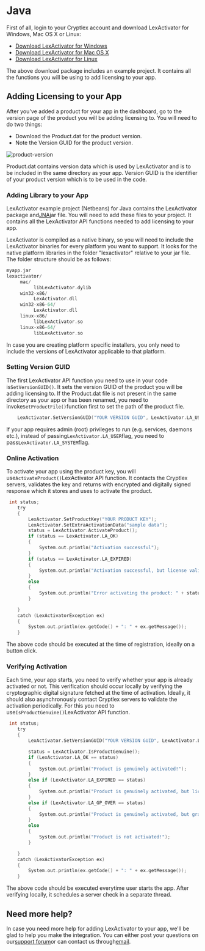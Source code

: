 # Java

First of all, login to your Cryptlex account and download LexActivator for Windows, Mac OS X or Linux:

* [Download LexActivator for Windows](https://cryptlex.com/app/api)
* [Download LexActivator for Mac OS X](https://cryptlex.com/app/api)
* [Download LexActivator for Linux](https://cryptlex.com/app/api)

The above download package includes an example project. It contains all the functions you will be using to add licensing to your app.

## Adding Licensing to your App

After you've added a product for your app in the dashboard, go to the version page of the product you will be adding licensing to. You will need to do two things:

* Download the Product.dat for the product version.
* Note the Version GUID for the product version.

![product-version](https://cryptlex.com/public/img/docs/version.png)

Product.dat contains version data which is used by LexActivator and is to be included in the same directory as your app. Version GUID is the identifier of your product version which is to be used in the code.

### Adding Library to your App

LexActivator example project \(Netbeans\) for Java contains the LexActivator package and[JNA](https://github.com/java-native-access/jna)jar file. You will need to add these files to your project. It contains all the LexActivator API functions needed to add licensing to your app.

LexActivator is compiled as a native binary, so you will need to include the LexActivator binaries for every platform you want to support. It looks for the native platform libraries in the folder "lexactivator" relative to your jar file. The folder structure should be as follows:

```c
myapp.jar
lexactivator/
     mac/
          libLexActivator.dylib
     win32-x86/
          LexActivator.dll
     win32-x86-64/
          LexActivator.dll
     linux-x86/
          libLexActivator.so
     linux-x86-64/
          libLexActivator.so
```

In case you are creating platform specific installers, you only need to include the versions of LexActivator applicable to that platform.

### Setting Version GUID

The first LexActivator API function you need to use in your code is`SetVersionGUID()`. It sets the version GUID of the product you will be adding licensing to. If the Product.dat file is not present in the same directory as your app or has been renamed, you need to invoke`SetProductFile()`function first to set the path of the product file.

```c
    LexActivator.SetVersionGUID("YOUR VERSION GUID", LexActivator.LA_USER);
```

If your app requires admin \(root\) privileges to run \(e.g. services, daemons etc.\), instead of passing`LexActivator.LA_USER`flag, you need to pass`LexActivator.LA_SYSTEM`flag.

### Online Activation

To activate your app using the product key, you will use`ActivateProduct()`LexActivator API function. It contacts the Cryptlex servers, validates the key and returns with encrypted and digitally signed response which it stores and uses to activate the product.

```c
 int status;
    try
    {
        LexActivator.SetProductKey("YOUR PRODUCT KEY");
        LexActivator.SetExtraActivationData("sample data");
        status = LexActivator.ActivateProduct();
        if (status == LexActivator.LA_OK)
        {
            System.out.println("Activation successful");
        }
        if (status == LexActivator.LA_EXPIRED)
        {
            System.out.println("Activation successful, but license validity has expired!");
        }
        else
        {
            System.out.println("Error activating the product: " + status);
        }

    }
    catch (LexActivatorException ex)
    {
        System.out.println(ex.getCode() + ": " + ex.getMessage());
    }
```

The above code should be executed at the time of registration, ideally on a button click.

### Verifying Activation

Each time, your app starts, you need to verify whether your app is already activated or not. This verification should occur locally by verifying the cryptographic digital signature fetched at the time of activation. Ideally, it should also asynchronously contact Cryptlex servers to validate the activation periodically. For this you need to use`IsProductGenuine()`LexActivator API function.

```c
 int status;
    try
    {
        LexActivator.SetVersionGUID("YOUR VERSION GUID", LexActivator.LA_USER);

        status = LexActivator.IsProductGenuine();
        if (LexActivator.LA_OK == status)
        {
            System.out.println("Product is genuinely activated!");
        }
        else if (LexActivator.LA_EXPIRED == status)
        {
            System.out.println("Product is genuinely activated, but license validity has expired!");
        }
        else if (LexActivator.LA_GP_OVER == status)
        {
            System.out.println("Product is genuinely activated, but grace period is over!");
        }
        else
        {
            System.out.println("Product is not activated!");
        }

    }
    catch (LexActivatorException ex)
    {
        System.out.println(ex.getCode() + ": " + ex.getMessage());
    }
```

The above code should be executed everytime user starts the app. After verifying locally, it schedules a server check in a separate thread.

## Need more help?

In case you need more help for adding LexActivator to your app, we'll be glad to help you make the integration. You can either post your questions on our[support forum](https://cryptlex.com/forums)or can contact us through[email](mailto:support@cryptlex.com?Subject=Using%20LexActivator).

